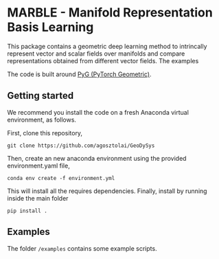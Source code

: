 # MARBLE - **Ma**nifold **R**epresentation **B**asis **L**earning

This package contains a geometric deep learning method to intrincally represent vector and scalar fields over manifolds and compare representations obtained from different vector fields. The examples  

The code is built around [PyG (PyTorch Geometric)](https://pytorch-geometric.readthedocs.io/en/latest/notes/installation.html).

## Getting started

We recommend you install the code on a fresh Anaconda virtual environment, as follows.

First, clone this repository, 

```
git clone https://github.com/agosztolai/GeoDySys
```

Then, create an new anaconda environment using the provided environment.yaml file,

```
conda env create -f environment.yml
```

This will install all the requires dependencies. Finally, install by running inside the main folder

```
pip install . 
```

## Examples

The folder `/examples` contains some example scripts.
